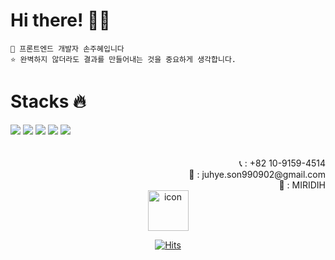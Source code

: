     
# Hi there! 👋🏻

 <div align="left">
    
    🐣 프론트엔드 개발자 손주혜입니다
    ⭐️ 완벽하지 않더라도 결과를 만들어내는 것을 중요하게 생각합니다.    
 
# Stacks 🔥
<div align="left">   
  <img src="https://img.shields.io/badge/HTML5-E34F26?style=for-the-badge&logo=html5&logoColor=white"> 
  <img src="https://img.shields.io/badge/CSS-1572B6?style=for-the-badge&logo=css3&logoColor=white"> 
  <img src="https://img.shields.io/badge/JavaScript-F7DF1E?style=for-the-badge&logo=javascript&logoColor=black">
  <img src="https://shields.io/badge/TypeScript-3178C6?style=for-the-badge&logo=TypeScript&logoColor=FFF">
  <img src="https://img.shields.io/badge/React-61DAFB?style=for-the-badge&logo=react&logoColor=white">
</div>
    
    
<div align="right">
    <br><br>
    <span>📞 : +82 10-9159-4514</span><br>
    <span>📩 : juhye.son990902@gmail.com</span><br>
    <span>🏢 : MIRIDIH</span><br>
</div>  
<div align="center">

<img src="https://techstack-generator.vercel.app/github-icon.svg" alt="icon" width="65" height="65" />


[![Hits](https://hits.seeyoufarm.com/api/count/incr/badge.svg?url=https%3A%2F%2Fgithub.com%2Fjoohyeson&count_bg=%2322CC88&title_bg=%23FFFFFF&icon=&icon_color=%23E7E7E7&title=%F0%9F%90%A3&edge_flat=false)](https://hits.seeyoufarm.com)

</div>
